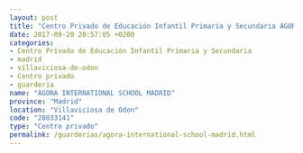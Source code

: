 ```yaml
---
layout: post
title: "Centro Privado de Educación Infantil Primaria y Secundaria ÁGORA INTERNATIONAL SCHOOL MADRID"
date: 2017-09-20 20:57:05 +0200
categories:
- Centro Privado de Educación Infantil Primaria y Secundaria
- madrid
- villaviciosa-de-odon
- Centro privado
- guarderia
name: "ÁGORA INTERNATIONAL SCHOOL MADRID"
province: "Madrid"
location: "Villaviciosa de Odon"
code: "28033141"
type: "Centro privado"
permalink: /guarderias/agora-international-school-madrid.html
---
```

